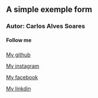 ## A simple exemple form

### Autor: Carlos Alves Soares

#### Follow me
### 
[My github](https://github.com/CarlosSoaresDev)

[My instagram](https://www.instagram.com/carlossoares_dev/)

[My facebook](https://www.facebook.com/carlinhosalvesm12/)

[My linkdin](https://www.linkedin.com/in/carlos-alves-soares-b707a4152/)